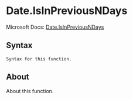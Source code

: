 ---
---

# Date.IsInPreviousNDays

Microsoft Docs: [Date.IsInPreviousNDays](https://docs.microsoft.com/en-us/powerquery-m/date-isinpreviousndays)

## Syntax

```
Syntax for this function.
```

## About

About this function.

